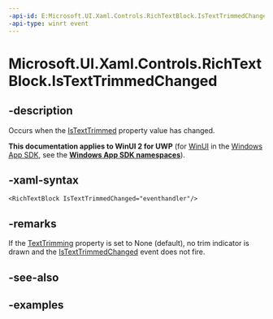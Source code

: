 ```yaml
---
-api-id: E:Microsoft.UI.Xaml.Controls.RichTextBlock.IsTextTrimmedChanged
-api-type: winrt event
---
```


<!-- Event syntax.
public event TypedEventHandler IsTextTrimmedChanged<RichTextBlock, IsTextTrimmedChangedEventArgs>
-->

# Microsoft.UI.Xaml.Controls.RichTextBlock.IsTextTrimmedChanged

## -description

Occurs when the [IsTextTrimmed](richtextblock_istexttrimmed.md) property value has changed.

**This documentation applies to WinUI 2 for UWP** (for [WinUI](/windows/apps/winui/winui3/) in the [Windows App SDK](/windows/apps/windows-app-sdk/), see the **[Windows App SDK namespaces](/windows/windows-app-sdk/api/winrt/)**).

## -xaml-syntax

```xaml
<RichTextBlock IsTextTrimmedChanged="eventhandler"/>
```

## -remarks

If the [TextTrimming](richtextblock_texttrimming.md) property is set to None (default), no trim indicator is drawn and the [IsTextTrimmedChanged](richtextblock_istexttrimmedchanged.md) event does not fire.

## -see-also

## -examples

